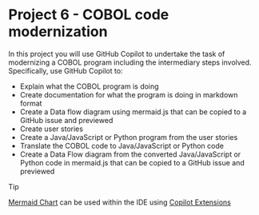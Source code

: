 # Project 6 - COBOL code modernization

In this project you will use GitHub Copilot to undertake the task of modernizing a COBOL program including the intermediary steps involved.
Specifically, use GitHub Copilot to:
- Explain what the COBOL program is doing
- Create documentation for what the program is doing in markdown format
- Create a Data flow diagram using mermaid.js that can be copied to a GitHub issue and previewed
- Create user stories
- Create a Java/JavaScript or Python program from the user stories
- Translate the COBOL code to Java/JavaScript or Python code
- Create a Data Flow diagram from the converted Java/JavaScript or Python code in mermaid.js that can be copied to a GitHub issue and previewed

> [!TIP]
> [Mermaid Chart](https://github.com/marketplace/mermaid-chart) can be used within the IDE using [Copilot Extensions](https://docs.github.com/en/copilot/using-github-copilot/using-extensions-to-integrate-external-tools-with-copilot-chat)